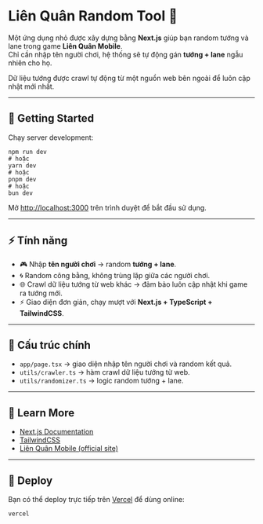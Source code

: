 <h1>Liên Quân Random Tool 🎲</h1>

<p>Một ứng dụng nhỏ được xây dựng bằng <strong>Next.js</strong> giúp bạn random tướng và lane trong game <strong>Liên Quân Mobile</strong>.<br>
Chỉ cần nhập tên người chơi, hệ thống sẽ tự động gán <strong>tướng + lane</strong> ngẫu nhiên cho họ.</p>

<p>Dữ liệu tướng được crawl tự động từ một nguồn web bên ngoài để luôn cập nhật mới nhất.</p>

<hr>

<h2>🚀 Getting Started</h2>

<p>Chạy server development:</p>

<pre><code>npm run dev
# hoặc
yarn dev
# hoặc
pnpm dev
# hoặc
bun dev
</code></pre>

<p>Mở <a href="http://localhost:3000">http://localhost:3000</a> trên trình duyệt để bắt đầu sử dụng.</p>

<hr>

<h2>⚡ Tính năng</h2>
<ul>
  <li>🎮 Nhập <strong>tên người chơi</strong> → random <strong>tướng + lane</strong>.</li>
  <li>🌀 Random công bằng, không trùng lặp giữa các người chơi.</li>
  <li>🌐 Crawl dữ liệu tướng từ web khác → đảm bảo luôn cập nhật khi game ra tướng mới.</li>
  <li>⚡ Giao diện đơn giản, chạy mượt với <strong>Next.js + TypeScript + TailwindCSS</strong>.</li>
</ul>

<hr>

<h2>📂 Cấu trúc chính</h2>
<ul>
  <li><code>app/page.tsx</code> → giao diện nhập tên người chơi và random kết quả.</li>
  <li><code>utils/crawler.ts</code> → hàm crawl dữ liệu tướng từ web.</li>
  <li><code>utils/randomizer.ts</code> → logic random tướng + lane.</li>
</ul>

<hr>

<h2>🔗 Learn More</h2>
<ul>
  <li><a href="https://nextjs.org/docs">Next.js Documentation</a></li>
  <li><a href="https://tailwindcss.com/">TailwindCSS</a></li>
  <li><a href="https://lienquan.garena.vn/">Liên Quân Mobile (official site)</a></li>
</ul>

<hr>

<h2>🚀 Deploy</h2>

<p>Bạn có thể deploy trực tiếp trên <a href="https://vercel.com">Vercel</a> để dùng online:</p>

<pre><code>vercel
</code></pre>
